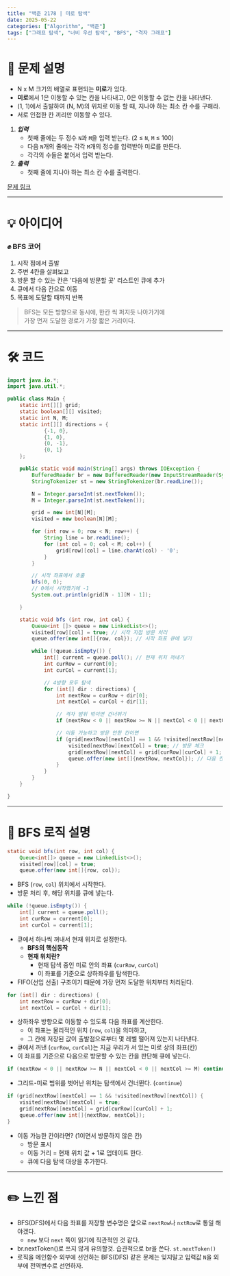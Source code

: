```yaml
---
title: "백준 2178 | 미로 탐색"
date: 2025-05-22
categories: ["Algorithm", "백준"]
tags: ["그래프 탐색", "너비 우선 탐색", "BFS", "격자 그래프"]
---
```


# 📝 문제 설명

- N x M 크기의 배열로 표현되는 **미로**가 있다.
- **미로**에서 1은 이동할 수 있는 칸을 나타내고, 0은 이동할 수 없는 칸을 나타낸다.
- (1, 1)에서 출발하여 (N, M)의 위치로 이동 할 때, 지나야 하는 최소 칸 수를 구해라.
- 서로 인접한 칸 끼리만 이동할 수 있다.
   
1. ***입력***
   - 첫째 줄에는 두 정수 `N`과 `M`을 입력 받는다. (2 ≤ `N`, `M` ≤ 100)
   - 다음 `N`개의 줄에는 각각 `M`개의 정수를 입력받아 미로를 만든다.
   - 각각의 수들은 붙어서 입력 받는다.
2. ***출력***
   - 첫째 줄에 지나야 하는 최소 칸 수를 출력한다.  


[문제 링크](https://www.acmicpc.net/problem/2178)

---

# 💡 아이디어

### ✊ BFS 코어
1. 시작 점에서 출발
2. 주변 4칸을 살펴보고
3. 방문 할 수 있는 칸은 '다음에 방문할 곳' 리스트인 큐에 추가
4. 큐에서 다음 칸으로 이동
5. 목표에 도달할 때까지 반복

> BFS는 모든 방향으로 동시에, 한칸 씩 퍼지듯 나아가기에  
> 가장 먼저 도달한 경로가 가장 짧은 거리이다.  

---

# 🛠 코드

```java
import java.io.*;
import java.util.*;

public class Main {
    static int[][] grid;
    static boolean[][] visited;
    static int N, M;
    static int[][] directions = {
            {-1, 0},
            {1, 0},
            {0, -1},
            {0, 1}
    };

    public static void main(String[] args) throws IOException {
        BufferedReader br = new BufferedReader(new InputStreamReader(System.in));
        StringTokenizer st = new StringTokenizer(br.readLine());

        N = Integer.parseInt(st.nextToken());
        M = Integer.parseInt(st.nextToken());

        grid = new int[N][M];
        visited = new boolean[N][M];

        for (int row = 0; row < N; row++) {
            String line = br.readLine();
            for (int col = 0; col < M; col++) {
                grid[row][col] = line.charAt(col) - '0';
            }
        }

        // 시작 좌표에서 호출
        bfs(0, 0);
        // 0에서 시작했기에 -1
        System.out.println(grid[N - 1][M - 1]);

    }

    static void bfs (int row, int col) {
        Queue<int []> queue = new LinkedList<>();
        visited[row][col] = true; // 시작 지점 방문 처리
        queue.offer(new int[]{row, col}); // 시작 좌표 큐에 넣기

        while (!queue.isEmpty()) {
            int[] current = queue.poll(); // 현재 위치 꺼내기
            int curRow = current[0];
            int curCol = current[1];

            // 4방향 모두 탐색
            for (int[] dir : directions) {
                int nextRow = curRow + dir[0];
                int nextCol = curCol + dir[1];

                // 격자 범위 밖이면 건너뛰기
                if (nextRow < 0 || nextRow >= N || nextCol < 0 || nextCol >= M) continue;

                // 이동 가능하고 방문 안한 칸이면
                if (grid[nextRow][nextCol] == 1 && !visited[nextRow][nextCol]) {
                    visited[nextRow][nextCol] = true; // 방문 체크
                    grid[nextRow][nextCol] = grid[curRow][curCol] + 1;
                    queue.offer(new int[]{nextRow, nextCol}); // 다음 칸 큐에 추가
                }
            }
        }
    }

}

```

---

# 🧬 BFS 로직 설명

```java
static void bfs(int row, int col) {
    Queue<int[]> queue = new LinkedList<>();
    visited[row][col] = true;
    queue.offer(new int[]{row, col});
```
- BFS (`row`, `col`) 위치에서 시작한다.
- 방문 처리 후, 해당 위치를 큐에 넣는다.
```java
while (!queue.isEmpty()) {
    int[] current = queue.poll();
    int curRow = current[0];
    int curCol = current[1];
```
- 큐에서 하나씩 꺼내서 현재 위치로 설정한다.
  - **BFS의 핵심동작**
  - **현재 위치란?**
    - 현재 탐색 중인 미로 안의 좌표 (`curRow`, `curCol`)
    - 이 좌표를 기준으로 상하좌우를 탐색한다.
- FIFO(선입 선출) 구조이기 떄문에 가장 먼저 도달한 위치부터 처리된다.
```java
for (int[] dir : directions) {
    int nextRow = curRow + dir[0];
    int nextCol = curCol + dir[1];
```
- 상하좌우 방향으로 이동할 수 있도록 다음 좌표를 계산한다.
  - 이 좌표는 물리적인 위치 (`row`, `col`)을 의미하고,  
  - 그 칸에 저장된 값이 출발점으로부터 몇 레벨 떨어져 있는지 나타낸다.
- 큐에서 꺼낸 (`curRow`, `curCol`)는 지금 우리가 서 있는 미로 상의 좌표(칸)
- 이 좌표를 기준으로 다음으로 방문할 수 있는 칸을 판단해 큐에 넣는다.
```java
if (nextRow < 0 || nextRow >= N || nextCol < 0 || nextCol >= M) continue;
```
- 그리드-미로 범위를 벗어난 위치는 탐색에서 건너뛴다. (`continue`)
```java
if (grid[nextRow][nextCol] == 1 && !visited[nextRow][nextCol]) {
    visited[nextRow][nextCol] = true;
    grid[nextRow][nextCol] = grid[curRow][curCol] + 1;
    queue.offer(new int[]{nextRow, nextCol});
}
```
- 이동 가능한 칸이라면? (1이면서 방문하지 않은 칸)
  - 방문 표시
  - 이동 거리 = 현재 위치 값 + 1로 업데이트 한다.
  - 큐에 다음 탐색 대상을 추가한다.

---

# ✏️ 느낀 점

- BFS(DFS)에서 다음 좌표를 저장할 변수명은 앞으로 `nextRow`나 `nxtRow`로 통일 해야겠다.
  - `new` 보다 `next` 쪽이 읽기에 직관적인 것 같다.
- br.nextToken()로 쓰지 않게 유의할것. 습관적으로 br을 쓴다. `st.nextToken()`
- 로직을 메인함수 외부에 선언하는 BFS(DFS) 같은 문제는 잊지말고 입력값 `N`을 외부에 전역변수로 선언하자.

